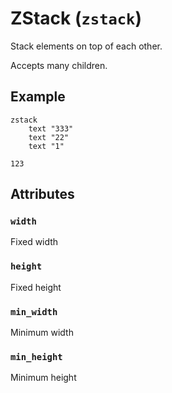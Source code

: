 # ZStack (`zstack`)

Stack elements on top of each other.

Accepts many children.

## Example
```
zstack
    text "333"
    text "22"
    text "1"
```
```
123
```

## Attributes

### `width`

Fixed width

### `height`

Fixed height

### `min_width`

Minimum width

### `min_height`

Minimum height
